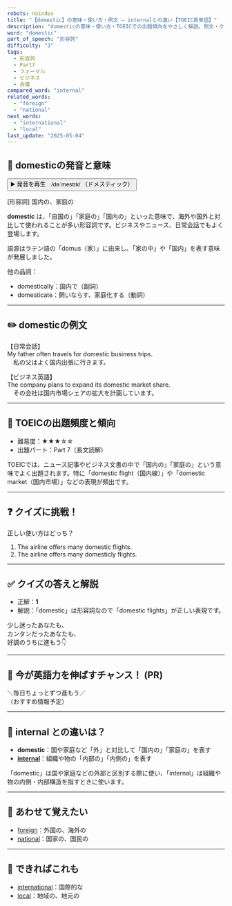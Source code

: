 ```yaml
---
robots: noindex
title: "【domestic】の意味・使い方・例文 ― internalとの違い【TOEIC英単語】"
description: "domesticの意味・使い方・TOEICでの出題傾向をやさしく解説。例文・クイズ付きでinternalとの違いもわかりやすく学べます。"
word: "domestic"
part_of_speech: "形容詞"
difficulty: "3"
tags:
  - 形容詞
  - Part7
  - フォーマル
  - ビジネス
  - 会議
compared_word: "internal"
related_words:
  - "foreign"
  - "national"
next_words:
  - "international"
  - "local"
last_update: "2025-05-04"
---
```


## 🔰 domesticの発音と意味

<button class="play-audio" onclick="playTTS('domestic')">
  <span class="play-audio-main">
    ▶️ 発音を再生　/dəˈmestɪk/
  </span>
  <span class="play-audio-sub">
    （ドメスティック）
  </span>
</button>

[形容詞] 国内の、家庭の

**domestic** は、「自国の」「家庭の」「国内の」といった意味で、海外や国外と対比して使われることが多い形容詞です。ビジネスやニュース、日常会話でもよく登場します。

語源はラテン語の「domus（家）」に由来し、「家の中」や「国内」を表す意味が発展しました。

他の品詞：  
- domestically：国内で（副詞）
- domesticate：飼いならす、家庭化する（動詞）

---

## ✏️ domesticの例文

【日常会話】  
My father often travels for domestic business trips.  
　私の父はよく国内出張に行きます。

【ビジネス英語】  
The company plans to expand its domestic market share.  
　その会社は国内市場シェアの拡大を計画しています。

---

## 🎯 TOEICの出題頻度と傾向

- 難易度：★★★☆☆
- 出題パート：Part 7（長文読解）

TOEICでは、ニュース記事やビジネス文書の中で「国内の」「家庭の」という意味でよく出題されます。特に「domestic flight（国内線）」や「domestic market（国内市場）」などの表現が頻出です。

---

## ❓ クイズに挑戦！

正しい使い方はどっち？

1. The airline offers many domestic flights.  
2. The airline offers many domesticly flights.

---

## ✅ クイズの答えと解説

- 正解：**1**
- 解説：「domestic」は形容詞なので「domestic flights」が正しい表現です。

少し迷ったあなたも、  
カンタンだったあなたも、  
好調のうちに進もう👇️

---

## 🚀 今が英語力を伸ばすチャンス！ (PR)

<div class="info-center">
＼毎日ちょっとずつ進もう／<br>  
（おすすめ情報予定）
</div>

---

## 🤔  internal との違いは？

- **domestic**：国や家庭など「外」と対比して「国内の」「家庭の」を表す
- **[internal](/word/internal/)**：組織や物の「内部の」「内側の」を表す

「domestic」は国や家庭などの外部と区別する際に使い、「internal」は組織や物の内側・内部構造を指すときに使います。

---

## 🧩 あわせて覚えたい

- [foreign](/word/foreign/)：外国の、海外の
- [national](/word/national/)：国家の、国民の

---

## 📖 できればこれも

- [international](/word/international/)：国際的な
- [local](/word/local/)：地域の、地元の

<!-- cvid: aid30_bid11 -->
